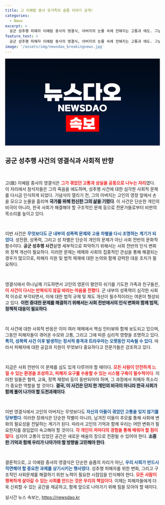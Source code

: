 ```yaml
---
title: 고 이예람 중사 유가족의 슬픔 이야기 공개!
categories:
  - News
excerpt: >
  공군 성추행 피해자 이예람 중사의 영결식, 아버지의 눈물 속에 전해지는 고통과 애도. 그날의 슬픔이 곧 밝혀질 진실의 시작이 될까?
feature_text: >
  공군 성추행 피해자 이예람 중사의 영결식, 아버지의 눈물 속에 전해지는 고통과 애도. 그날의 슬픔이 곧 밝혀질 진실의 시작이 될까?
image: '/assets/img/newsdao_breakingnews.jpg'
---
```


<p><img src="/assets/img/newsdao_breakingnews.jpg" alt="pcversion 속보" /></p>

<h2 data-ke-size="size26">공군 성추행 사건의 영결식과 사회적 반향</h2>

<p data-ke-size="size16">&nbsp;</p>

<p>고(故) 이예람 중사의 영결식은 <b><span style="color: #ee2323;">그가 겪었던 고통과 상실을 공동으로 나누는 자리</span></b>였다. 이 자리에서 참석자들은 그의 죽음을 애도하며, 성추행 사건에 대한 심각한 사회적 문제를 다시금 인식하게 되었다. 기념식이 열리기 전, 그의 아버지는 고인의 영정 앞에서 손을 모으고 눈물을 흘리며 <b><span style="background-color: #21538527;">국가를 위해 헌신한 그의 삶을 기렸다</span></b>. 이 사건은 단순한 개인의 비극이 아니라, 한국 사회가 해결해야 할 구조적인 문제 등으로 전문가들로부터 비판의 목소리를 높이고 있다. </p>

<p data-ke-size="size16">&nbsp;</p>

<p>이번 사건은 <b><span style="color: #1a5490;">무엇보다도 군 내부의 성폭력 문제와 고용 차별을 다시 조명하는 계기가 되었다</span></b>. 성전환, 성폭력, 그리고 성 차별은 단순히 개인의 문제가 아닌 사회 전반의 문화적 함수이다. <b>공군 성추행 사건</b>설명 세부적으로 파악하기 위해서는 사회 전반의 인식 변화와 정책 개선이 필요하다. 이러한 문제는 매체와 사회의 집중적인 관심을 통해 해결되는 경우가 많으므로, 피해자 지원 및 법적 제재에 대한 논의와 함께 강력한 대응 조치가 필요하다.</p>

<p data-ke-size="size16">&nbsp;</p>

<p>영결식에서 하나님께 기도하면서 고인의 영혼이 평안히 쉬기를 기도한 가족과 친구들은, <b><span style="color: #ee2323;">이 사건이 다시는 반복되지 않길 바라는 마음을 전했다</span></b>. 군 내부의 성폭력이 심각한 사회적 이슈로 부각되면서, 이에 대한 법적 규제 및 제도 개선이 필수적이라는 여론이 형성되고 있다. <b><span style="background-color: #21538527;">이런 중대한 문제를 해결하기 위해서는 사회 전반에서의 인식 변화와 함께 법적, 정책적 대응이 필요하다</span></b>.</p>

<p data-ke-size="size16">&nbsp;</p>

<p>이 사건에 대한 사회적 반응은 이미 여러 매체에서 핵심 인터뷰와 함께 보도되고 있으며, 그동안 피해자들이 겪어온 수모와 고통, 그리고 그에 따른 심리적 영향을 조명하고 있다. <b><span style="color: #1a5490;">특히, 성폭력 사건 이후 발생하는 정서적 충격과 트라우마는 오랫동안 지속될 수 있다</span></b>. 따라서 피해자에 대한 공감과 지원이 무엇보다 중요하다고 전문가들은 강조하고 있다.  </p>

<p data-ke-size="size16">&nbsp;</p>

<p>지금은 사회 전반이 이 문제를 심도 있게 다루어야 할 때이다. <b><span style="color: #ee2323;">모든 사람이 안전하게 느낄 수 있는 환경을 조성하고, 피해자 요구를 수용할 수 있는 시스템 구축이 필수적이다</span></b>. 이러한 일들은 협력, 교육, 정책 재정비 등이 동반되어야 하며, 그 과정에서 피해자 목소리가 중요한 역할을 할 것이다. <b><span style="background-color: #21538527;">결국, 이 사건은 단지 한 개인의 비극이 아니라 한국 사회가 함께 풀어 나가야 할 도전과제이다</span></b>.</p>

<p data-ke-size="size16">&nbsp;</p>

<p>이번 영결식에서 고인의 아버지는 무엇보다도 <b><span style="color: #1a5490;">자신의 아들이 겪었던 고통을 잊지 않기를 당부했다</span></b>. 이러한 장례식은 단순한 작별이 아니라, 남겨진 이들이 추모를 통해 사회에 변화의 필요성을 전달하는 계기가 된다. 따라서 고인의 기억과 함께 우리는 어떤 변화가 필요한지를 끊임없이 숙고해야 할 것이다. <b><span style="color: #ee2323;">각 개인이 저마다의 경험을 통해 배워야 할 점이 많다</span></b>. 심지어 고통이 있었던 공간은 새로운 배움의 장으로 전환될 수 있어야 한다. <b><span style="background-color: #21538527;">소중한 기억과 함께 우리가 나아가야 할 방향을 고민해야 한다</span></b>.</p>

<p data-ke-size="size16">&nbsp;</p>

<p>결론적으로, 고 이예람 중사의 영결식은 단순한 슬픔의 자리가 아닌, <b><span style="color: #1a5490;">우리 사회가 반드시 직면해야 할 중요한 과제를 상기시키는 행사였다</span></b>. 성추행 피해자를 위한 변화, 그리고 구조적인 사회문제를 해결하기 위한 노력이 필요한 시점임을 인식해야 한다. <b><span style="color: #ee2323;">모든 사람이 행복하게 살아갈 수 있는 사회를 만드는 것은 우리의 책임이다</span></b>. 이제는 피해자들에게 더욱 신뢰할 수 있는 공간을 제공하고, 함께 앞으로 나아가기 위해 힘을 모아야 할 때이다.</p>
실시간 뉴스 속보는, <a href="https://newsdao.kr" rel="dofollow">https://newsdao.kr</a>


